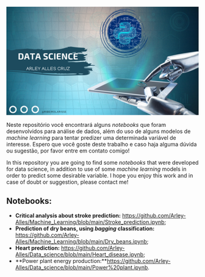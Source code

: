 <p align="center">
  <img src="/Datascience/data science.png" >
</p>


Neste repositório você encontrará alguns *notebooks* que foram desenvolvidos para análise de dados, além do uso de alguns modelos de *machine learning* para tentar predizer uma determinada variável de interesse. Espero que você goste deste trabalho e caso haja alguma dúvida ou sugestão, por favor entre em contato comigo!

In this repository you are going to find some *notebooks* that were developed for data science, in addition to use of some *machine learning* models in order to predict some desirable variable. I hope you enjoy this work and in case of doubt or suggestion, please contact me!


## Notebooks:
* **Critical analysis about stroke prediction:** https://github.com/Arley-Alles/Machine_Learning/blob/main/Stroke_prediction.ipynb; 
* **Prediction of dry beans, using *bagging* classification:** https://github.com/Arley-Alles/Machine_Learning/blob/main/Dry_beans.ipynb;
* **Heart prediction:** https://github.com/Arley-Alles/Data_science/blob/main/Heart_disease.ipynb;
* **Power plant energy production:**https://github.com/Arley-Alles/Data_science/blob/main/Power%20plant.ipynb.
